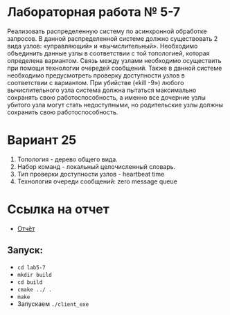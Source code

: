 # Лабораторная работа № 5-7

Реализовать распределенную систему по асинхронной обработке запросов. В данной распределенной системе должно существовать 2 вида узлов: «управляющий» и «вычислительный». Необходимо объединить данные узлы в соответствии с той топологией, которая определена вариантом. Связь между узлами необходимо осуществить при помощи технологии очередей сообщений. Также в данной системе необходимо предусмотреть проверку доступности узлов в соответствии с вариантом. При убийстве («kill -9») любого вычислительного узла система должна пытаться максимально сохранять свою работоспособность, а именно все дочерние узлы убитого узла могут стать недоступными, но родительские узлы должны сохранить свою работоспособность. 

# Вариант 25    

1. Топология - дерево общего вида.
2. Набор команд - локальный целочисленный словарь.
3. Тип проверки доступности узлов - heartbeat time
4. Технология очереди сообщений: zero message queue


# Ссылка на отчет
- [Отчёт](https://docs.google.com/document/d/1tHzIaSzQ_1XU-Pon3RTI0i2OBZv1cy5UYxs7DtwJx1I/edit?usp=sharing)

## Запуск: 

- `cd lab5-7`
- `mkdir build`
- `cd build`
- `cmake ../ .`
- `make`
- Запускаем `./client_exe`
